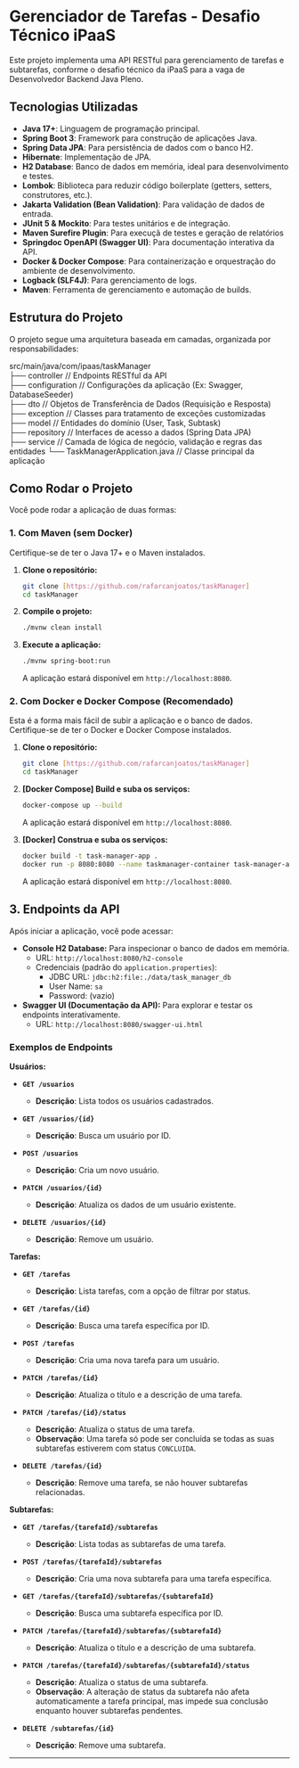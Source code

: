 # Gerenciador de Tarefas - Desafio Técnico iPaaS

Este projeto implementa uma API RESTful para gerenciamento de tarefas e subtarefas, conforme o desafio técnico da iPaaS para a vaga de Desenvolvedor Backend Java Pleno.

## Tecnologias Utilizadas

* **Java 17+**: Linguagem de programação principal.
* **Spring Boot 3**: Framework para construção de aplicações Java.
* **Spring Data JPA**: Para persistência de dados com o banco H2.
* **Hibernate**: Implementação de JPA.
* **H2 Database**: Banco de dados em memória, ideal para desenvolvimento e testes.
* **Lombok**: Biblioteca para reduzir código boilerplate (getters, setters, construtores, etc.).
* **Jakarta Validation (Bean Validation)**: Para validação de dados de entrada.
* **JUnit 5 & Mockito**: Para testes unitários e de integração.
* **Maven Surefire Plugin**: Para execuçã de testes e geração de relatórios
* **Springdoc OpenAPI (Swagger UI)**: Para documentação interativa da API.
* **Docker & Docker Compose**: Para containerização e orquestração do ambiente de desenvolvimento.
* **Logback (SLF4J)**: Para gerenciamento de logs.
* **Maven**: Ferramenta de gerenciamento e automação de builds.


## Estrutura do Projeto

O projeto segue uma arquitetura baseada em camadas, organizada por responsabilidades:

src/main/java/com/ipaas/taskManager  
├── controller       // Endpoints RESTful da API  
├── configuration    // Configurações da aplicação (Ex: Swagger, DatabaseSeeder)  
├── dto              // Objetos de Transferência de Dados (Requisição e Resposta)  
├── exception        // Classes para tratamento de exceções customizadas  
├── model            // Entidades do domínio (User, Task, Subtask)  
├── repository       // Interfaces de acesso a dados (Spring Data JPA)  
├── service          // Camada de lógica de negócio, validação e regras das entidades
└── TaskManagerApplication.java // Classe principal da aplicação  


## Como Rodar o Projeto

Você pode rodar a aplicação de duas formas:


### 1. Com Maven (sem Docker)

Certifique-se de ter o Java 17+ e o Maven instalados.

1.  **Clone o repositório:**
    ```bash
    git clone [https://github.com/rafarcanjoatos/taskManager]
    cd taskManager
    ```
2.  **Compile o projeto:**
    ```bash
    ./mvnw clean install
    ```
3.  **Execute a aplicação:**
    ```bash
    ./mvnw spring-boot:run
    ```
    A aplicação estará disponível em `http://localhost:8080`.


### 2. Com Docker e Docker Compose (Recomendado)

Esta é a forma mais fácil de subir a aplicação e o banco de dados. Certifique-se de ter o Docker e Docker Compose instalados.

1.  **Clone o repositório:**
    ```bash
    git clone [https://github.com/rafarcanjoatos/taskManager]
    cd taskManager
    ```
2.  **[Docker Compose] Build e suba os serviços:**
    ```bash
    docker-compose up --build
    ```
    A aplicação estará disponível em `http://localhost:8080`.

3.  **[Docker] Construa e suba os serviços:**
    ```bash
    docker build -t task-manager-app .
    docker run -p 8080:8080 --name taskmanager-container task-manager-app
    ```
    A aplicação estará disponível em `http://localhost:8080`.


## 3. Endpoints da API

Após iniciar a aplicação, você pode acessar:

* **Console H2 Database:** Para inspecionar o banco de dados em memória.
    * URL: `http://localhost:8080/h2-console`
    * Credenciais (padrão do `application.properties`):
        * JDBC URL: `jdbc:h2:file:./data/task_manager_db`
        * User Name: `sa`
        * Password: (vazio)
* **Swagger UI (Documentação da API):** Para explorar e testar os endpoints interativamente.
    * URL: `http://localhost:8080/swagger-ui.html`


### Exemplos de Endpoints

**Usuários:**

*   **`GET /usuarios`**
    *   **Descrição**: Lista todos os usuários cadastrados.

*   **`GET /usuarios/{id}`**
    *   **Descrição**: Busca um usuário por ID.

*   **`POST /usuarios`**
    * **Descrição**: Cria um novo usuário.

*   **`PATCH /usuarios/{id}`**
    *   **Descrição**: Atualiza os dados de um usuário existente.

*   **`DELETE /usuarios/{id}`**
    *   **Descrição**: Remove um usuário.


**Tarefas:**

*   **`GET /tarefas`**
    *   **Descrição**: Lista tarefas, com a opção de filtrar por status.

*   **`GET /tarefas/{id}`**
    *   **Descrição**: Busca uma tarefa específica por ID.

*   **`POST /tarefas`**
    * **Descrição**: Cria uma nova tarefa para um usuário.

*   **`PATCH /tarefas/{id}`**
    *   **Descrição**: Atualiza o título e a descrição de uma tarefa.
    
*   **`PATCH /tarefas/{id}/status`**
    * **Descrição**: Atualiza o status de uma tarefa.
    * **Observação**: Uma tarefa só pode ser concluída se todas as suas subtarefas estiverem com status `CONCLUIDA`.

*   **`DELETE /tarefas/{id}`**
    *   **Descrição**: Remove uma tarefa, se não houver subtarefas relacionadas.



**Subtarefas:**

*   **`GET /tarefas/{tarefaId}/subtarefas`**
    *   **Descrição**: Lista todas as subtarefas de uma tarefa.

*   **`POST /tarefas/{tarefaId}/subtarefas`**
    * **Descrição**: Cria uma nova subtarefa para uma tarefa específica.

*   **`GET /tarefas/{tarefaId}/subtarefas/{subtarefaId}`**
    *   **Descrição**: Busca uma subtarefa específica por ID.

*   **`PATCH /tarefas/{tarefaId}/subtarefas/{subtarefaId}`**
    *   **Descrição**: Atualiza o título e a descrição de uma subtarefa.

*   **`PATCH /tarefas/{tarefaId}/subtarefas/{subtarefaId}/status`**
    * **Descrição**: Atualiza o status de uma subtarefa.
    * **Observação**: A alteração de status da subtarefa não afeta automaticamente a tarefa principal, mas impede sua conclusão enquanto houver subtarefas pendentes.
    
*   **`DELETE /subtarefas/{id}`**
    *   **Descrição**: Remove uma subtarefa.


---
